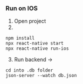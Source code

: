 ### Run on IOS 

1. Open project 
2. 
```
npm install
npx react-native start
npx react-native run-ios
```

3. Run backend -> 
```
cd into .db folder
json-server --watch db.json
```

